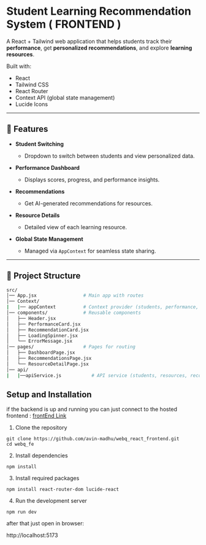 # Student Learning Recommendation System ( FRONTEND ) 

A React + Tailwind web application that helps students track their **performance**, get **personalized recommendations**, and explore **learning resources**.  

Built with:  
- React  
- Tailwind CSS  
- React Router  
- Context API (global state management)  
- Lucide Icons  

---

## 🚀 Features  

- **Student Switching**  
  - Dropdown to switch between students and view personalized data.  

- **Performance Dashboard**  
  - Displays scores, progress, and performance insights.  

- **Recommendations**  
  - Get AI-generated recommendations for resources.  

- **Resource Details**  
  - Detailed view of each learning resource.  

- **Global State Management**  
  - Managed via `AppContext` for seamless state sharing.  

---

## 📂 Project Structure  

```bash
src/
│── App.jsx                 # Main app with routes
│── Context/
|   |── appContext          # Context provider (students, performance, resources)
│── components/             # Reusable components
│   ├── Header.jsx
│   ├── PerformanceCard.jsx
│   ├── RecommendationCard.jsx
│   ├── LoadingSpinner.jsx
│   └── ErrorMessage.jsx
│── pages/                  # Pages for routing
│   ├── DashboardPage.jsx
│   ├── RecommendationsPage.jsx
│   └── ResourceDetailPage.jsx
│── api/
|   |──apiService.js           # API service (students, resources, recommendations)
```
## Setup and Installation

if the backend is up and running you can just connect to the hosted frontend : [frontEnd Link](https://webq-react-frontend.vercel.app)

1. Clone the repository

```
git clone https://github.com/avin-madhu/webq_react_frontend.git
cd webq_fe
```

2. Install dependencies

```
npm install

```

3. Install required packages

```
npm install react-router-dom lucide-react
```


4. Run the development server

```
npm run dev
```
after that just open in browser:

http://localhost:5173

